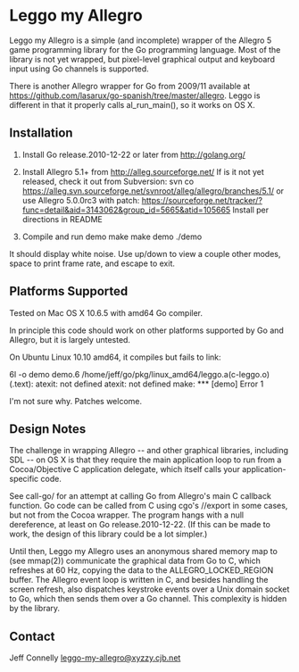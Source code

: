 Leggo my Allegro
================

Leggo my Allegro is a simple (and incomplete) wrapper of the Allegro 5
game programming library for the Go programming language. Most of the
library is not yet wrapped, but pixel-level graphical output and
keyboard input using Go channels is supported. 

There is another Allegro wrapper for Go from 2009/11 available at
<https://github.com/lasarux/go-spanish/tree/master/allegro>. Leggo is
different in that it properly calls al_run_main(), so it works on OS X.

Installation
------------
1. Install Go release.2010-12-22 or later from http://golang.org/
2. Install Allegro 5.1+ from http://alleg.sourceforge.net/
If is it not yet released, check it out from Subversion:
svn co https://alleg.svn.sourceforge.net/svnroot/alleg/allegro/branches/5.1/
or use Allegro 5.0.0rc3 with patch: <https://sourceforge.net/tracker/?func=detail&aid=3143062&group_id=5665&atid=105665>
Install per directions in README

3. Compile and run demo
make
make demo
./demo

It should display white noise. Use up/down to view a couple other modes,
space to print frame rate, and escape to exit.

Platforms Supported
-------------------
Tested on Mac OS X 10.6.5 with amd64 Go compiler.

In principle this code should work on other platforms supported by
Go and Allegro, but it is largely untested. 

On Ubuntu Linux 10.10 amd64, it compiles but fails to link:

6l -o demo demo.6
/home/jeff/go/pkg/linux_amd64/leggo.a(c-leggo.o)(.text): atexit: not defined
atexit: not defined
make: *** [demo] Error 1

I'm not sure why. Patches welcome. 

Design Notes
------------
The challenge in wrapping Allegro -- and other graphical libraries,
including SDL -- on OS X is that they require the main application
loop to run from a Cocoa/Objective C application delegate, which itself
calls your application-specific code. 

See call-go/ for an attempt at calling Go from Allegro's main C 
callback function. Go code can be called from C using cgo's //export
in some cases, but not from the Cocoa wrapper. The program hangs with
a null dereference, at least on Go release.2010-12-22. (If this can be 
made to work, the design of this library could be a lot simpler.)

Until then, Leggo my Allegro uses an anonymous shared memory map to
(see mmap(2)) communicate the graphical data from Go to C, which refreshes
at 60 Hz, copying the data to the ALLEGRO_LOCKED_REGION buffer. The Allegro
event loop is written in C, and besides handling the screen refresh, also
dispatches keystroke events over a Unix domain socket to Go, which then
sends them over a Go channel. This complexity is hidden by the library.

Contact
-------
Jeff Connelly <leggo-my-allegro@xyzzy.cjb.net>

